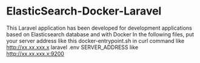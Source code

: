 # ElasticSearch-Docker-Laravel
This Laravel application has been developed for development applications based on Elasticsearch database and with Docker
In the following files, put your server address like this
docker-entrypoint.sh in curl command like http://xx.xx.xxx.x
laravel .env SERVER_ADDRESS like http://xx.xx.xxx.x:9200
